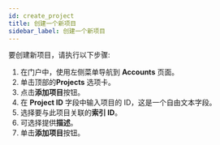 ```yaml
---
id: create_project
title: 创建一个新项目
sidebar_label: 创建一个新项目
---
```


要创建新项目，请执行以下步骤:

1. 在门户中，使用左侧菜单导航到 **Accounts** 页面。
2. 单击顶部的**Projects** 选项卡。
3. 点击**添加项目**按钮。
4. 在 **Project ID** 字段中输入项目的 ID，这是一个自由文本字段。
5. 选择要与此项目关联的**索引 ID**。
6. 可选择提供**描述**。
7. 单击**添加项目**按钮。
